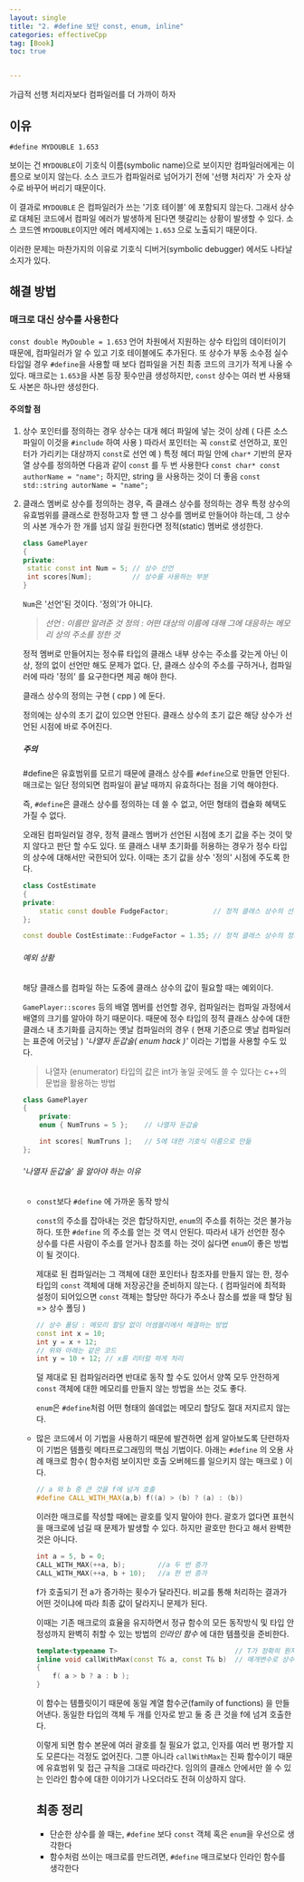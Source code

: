 ```yaml
---
layout: single
title: "2. #define 보단 const, enum, inline"
categories: effectiveCpp
tag: [Book]
toc: true


---
```




가급적 선행 처리자보다 컴파일러를 더 가까이 하자



## 이유

`#define MYDOUBLE 1.653`

보이는 건 `MYDOUBLE`이 기호식 이름(symbolic name)으로 보이지만 컴파일러에게는 이름으로 보이지 않는다. 소스 코드가 컴파일러로 넘어가기 전에 '선행 처리자' 가 숫자 상수로 바꾸어 버리기 때문이다.

이 결과로 `MYDOUBLE` 은 컴파일러가 쓰는 '기호 테이블' 에 포함되지 않는다. 그래서 상수로 대체된 코드에서 컴파일 에러가 발생하게 된다면 헷갈리는 상황이 발생할 수 있다. 소스 코드엔 `MYDOUBLE`이지만 에러 메세지에는 `1.653` 으로 노출되기 때문이다.

이러한 문제는 마찬가지의 이유로 기호식 디버거(symbolic debugger) 에서도 나타날 소지가 있다. 



## 해결 방법

### 매크로 대신 상수를 사용한다

`const double MyDouble = 1.653` 
언어 차원에서 지원하는 상수 타입의 데이터이기 때문에, 컴파일러가 알 수 있고 기호 테이블에도 추가된다.
또 상수가 부동 소수점 실수 타입일 경우 `#define`을 사용할 때 보다 컴파일을 거친 최종 코드의 크기가 적게 나올 수 있다.
매크로는 `1.653`을 사본 등장 횟수만큼 생성하지만, `const` 상수는 여러 번 사용돼도 사본은 하나만 생성한다.



#### 주의할 점

1. 상수 포인터를 정의하는 경우
   상수는 대개 헤더 파일에 넣는 것이 상례 ( 다른 소스 파일이 이것을 `#include` 하여 사용 )
   따라서 포인터는 꼭 `const`로 선언하고, 포인터가 가리키는 대상까지 `const`로 선언
   예 ) 특정 헤더 파일 안에 `char*` 기반의 문자열 상수를 정의하면 다음과 같이 `const` 를 두 번 사용한다 
   `const char* const authorName = "name";`
   하지만, string 을 사용하는 것이 더 좋음
   `const std::string autorName = "name";`

2. 클래스 멤버로 상수를 정의하는 경우, 즉 클래스 상수를 정의하는 경우
   특정 상수의 유효범위를 클래스로 한정하고자 할 땐 그 상수를 멤버로 만들어야 하는데, 그 상수의 사본 개수가 한 개를 넘지 않길 원한다면 정적(static) 멤버로 생성한다.

   ```c++
   class GamePlayer
   {
   private:
   	static const int Num = 5; // 상수 선언
   	int scores[Num];          // 상수를 사용하는 부분
   }
   ```

   `Num`은 '선언'된 것이다. '정의'가 아니다.

   > *선언 : 이름만 알려준 것*
   > *정의 : 어떤 대상의 이름에 대해 그에 대응하는 메모리 상의 주소를 정한 것*

   정적 멤버로 만들어지는 정수류 타입의 클래스 내부 상수는 주소를 갖는게 아닌 이상, 정의 없이 선언만 해도 문제가 없다. 단, 클래스 상수의 주소를 구하거나, 컴파일러에 따라 '정의' 를 요구한다면 제공 해야 한다.

   클래스 상수의 정의는 구현 ( cpp ) 에 둔다. 

   정의에는 상수의 초기 값이 있으면 안된다. 클래스 상수의 초기 값은 해당 상수가 선언된 시점에 바로 주어진다. 

   

   ##### 주의

    #define은 유효범위를 모르기 때문에 클래스 상수를 `#define`으로 만들면 안된다.
   매크로는 일단 정의되면 컴파일이 끝날 때까지 유효하다는 점을 기억 해야한다.

   즉, `#define`은 클래스 상수를 정의하는 데 쓸 수 없고, 어떤 형태의 캡슐화 혜택도 가질 수 없다. 

   오래된 컴파일러일 경우, 정적 클래스 멤버가 선언된 시점에 초기 값을 주는 것이 맞지 않다고 판단 할 수도 있다. 또 클래스 내부 초기화를 허용하는 경우가 정수 타입의 상수에 대해서만 국한되어 있다. 이때는 초기 값을 상수 '정의' 시점에 주도록 한다.
   
   ```c++
   class CostEstimate 
   {
   private:
       static const double FudgeFactor;           // 정적 클래스 상수의 선언 => 헤더 파일에 둠
   };
   
   const double CostEstimate::FudgeFactor = 1.35; // 정적 클래스 상수의 정의 => 구현 파일에 둠
   ```
   
   ###### 예외 상황
   
   해당 클래스를 컴파일 하는 도중에 클래스 상수의 값이 필요할 때는 예외이다.
   
   `GamePlayer::scores` 등의 배열 멤버를 선언할 경우, 컴파일러는 컴파일 과정에서 배열의 크기를 알아야 하기 때문이다. 때문에 정수 타입의 정적 클래스 상수에 대한 클래스 내 초기화를 금지하는 옛날 컴파일러의 경우 ( 현재 기준으로 옛날 컴파일러는 표준에 어긋남 ) *'나열자 둔갑술( enum hack )'* 이라는 기법을 사용할 수도 있다.
   
   > 나열자 (enumerator) 타입의 값은 int가 놓일 곳에도 쓸 수 있다는 c++의 문법을 활용하는 방법
   
   ```c++
   class GamePlayer
   {
       private:
       enum { NumTruns = 5 };    // 나열자 둔갑술
   
       int scores[ NumTruns ];   // 5에 대한 기호식 이름으로 만듦
   };
   ```
   
   ###### *'나열자 둔갑술'* 을 알아야 하는 이유
   
   - `const`보다 `#define` 에 가까운 동작 방식
   
     `const`의 주소를 잡아내는 것은 합당하지만, `enum`의 주소를 취하는 것은 불가능하다. 또한 `#define` 의 주소를 얻는 것 역시 안된다. 따라서 내가 선언한 정수 상수를 다른 사람이 주소를 얻거나 참조를 하는 것이 싫다면 `enum`이 좋은 방법이 될 것이다. 
   
     제대로 된 컴파일러는 그 객체에 대한 포인터나 참조자를 만들지 않는 한, 정수 타입의 `const` 객체에 대해 저장공간을 준비하지 않는다. ( 컴파일러에 최적화 설정이 되어있으면 `const` 객체는 할당만 하다가 주소나 참소를 썼을 때 할당 됨 => 상수 폴딩 ) 
   
     ```c++
     // 상수 폴딩 : 메모리 할당 없이 어셈블리에서 해결하는 방법
     const int x = 10;
     int y = x + 12;
     // 위와 아래는 같은 코드
     int y = 10 + 12; // x를 리터럴 하게 처리
     ```
   
     덜 제대로 된 컴파일러라면 반대로 동작 할 수도 있어서 양쪽 모두 안전하게 `const` 객체에 대한 메모리를 만들지 않는 방법을 쓰는 것도 좋다. 
   
     `enum`은 `#define`처럼 어떤 형태의 쓸데없는 메모리 할당도 절대 저지르지 않는다. 
   
   - 많은 코드에서 이 기법을 사용하기 때문에 발견하면 쉽게 알아보도록 단련하자
     이 기법은 템플릿 메타프로그래밍의 핵심 기법이다.
     아래는 `#define` 의 오용 사례 매크로 함수( 함수처럼 보이지만 호출 오버헤드를 일으키지 않는 매크로 ) 이다. 
   
     ```c++
     // a 와 b 중 큰 것을 f에 넘겨 호출
     #define CALL_WITH_MAX(a,b) f((a) > (b) ? (a) : (b))
     ```
   
     이러한 매크로를 작성할 때에는 괄호를 잊지 말아야 한다. 괄호가 없다면 표현식을 매크로에 넘길 때 문제가 발생할 수 있다. 하지만 괄호만 한다고 해서 완벽한 것은 아니다.
   
     ```c++
     int a = 5, b = 0;
     CALL_WITH_MAX(++a, b);        //a 두 번 증가
     CALL_WITH_MAX(++a, b + 10);   //a 한 번 증가
     ```
   
     f가 호출되기 전 a가 증가하는 횟수가 달라진다. 비교를 통해 처리하는 결과가 어떤 것이냐에 따라 최종 값이 달라지니 문제가 된다. 
   
     이때는 기존 매크로의 효율을 유지하면서 정규 함수의 모든 동작방식 및 타입 안정성까지 완벽히 취할 수 있는 방법의 *인라인 함수* 에 대한 템플릿을 준비한다.
   
     ```c++
     template<typename T>                             // T가 정확히 뭔지 모르기 때문에
     inline void callWithMax(const T& a, const T& b)  // 매개변수로 상수 객체에 대한 참조자 사용
     {
         f( a > b ? a : b );
     }
     ```
   
     이 함수는 템플릿이기 때문에 동일 계열 함수군(family of functions) 을 만들어낸다. 동일한 타입의 객체 두 개를 인자로 받고 둘 중 큰 것을 f에 넘겨 호출한다.
   
     이렇게 되면 함수 본문에 여러 괄호를 칠 필요가 없고, 인자를 여러 번 평가할 지도 모른다는 걱정도 없어진다.
     그뿐 아니라 `callWithMax`는 진짜 함수이기 때문에 유효범위 및 접근 규칙을 그대로 따라간다. 임의의 클래스 안에서만 쓸 수 있는 인라인 함수에 대한 이야기가 나오더라도 전혀 이상하지 않다.
   
     
   
     ## 최종 정리
   
     - 단순한 상수를 쓸 때는, `#define` 보다 `const` 객체 혹은 `enum`을 우선으로 생각한다
     - 함수처럼 쓰이는 매크로를 만드려면, `#define` 매크로보다 인라인 함수를 생각한다
   
     
   
     
